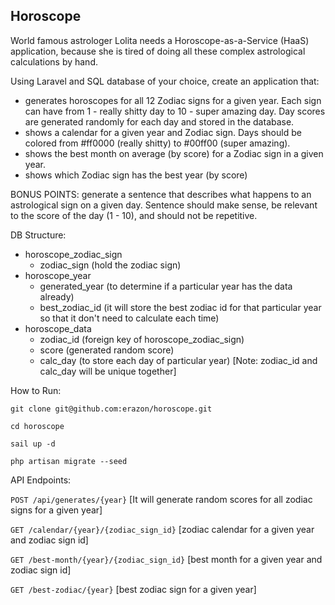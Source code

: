 ## Horoscope

World famous astrologer Lolita needs a Horoscope-as-a-Service (HaaS) application, because she is tired of doing all these complex astrological calculations by hand.

Using Laravel and SQL database of your choice, create an application that:

- generates horoscopes for all 12 Zodiac signs for a given year. Each sign can have from 1 - really shitty day to 10 - super amazing day. Day scores are generated randomly for each day and stored in the database.
- shows a calendar for a given year and Zodiac sign. Days should be colored from #ff0000 (really shitty) to #00ff00 (super amazing).
- shows the best month on average (by score) for a Zodiac sign in a given year.
- shows which Zodiac sign has the best year (by score)

BONUS POINTS: generate a sentence that describes what happens to an astrological sign on a given day. Sentence should make sense, be relevant to the score of the day (1 - 10), and should not be repetitive.

DB Structure:
- horoscope_zodiac_sign
    - zodiac_sign (hold the zodiac sign)
- horoscope_year
    - generated_year (to determine if a particular year has the data already)
    - best_zodiac_id (it will store the best zodiac id for that particular year so that it don't need to calculate each time)
- horoscope_data
    - zodiac_id (foreign key of horoscope_zodiac_sign)
    - score (generated random score)
    - calc_day (to store each day of particular year)
[Note: zodiac_id and calc_day will be unique together]

How to Run:

`git clone git@github.com:erazon/horoscope.git`

`cd horoscope`

`sail up -d`

`php artisan migrate --seed`

API Endpoints:

`POST /api/generates/{year}` [It will generate random scores for all zodiac signs for a given year]

`GET /calendar/{year}/{zodiac_sign_id}` [zodiac calendar for a given year and zodiac sign id]

`GET /best-month/{year}/{zodiac_sign_id}` [best month for a given year and zodiac sign id]

`GET /best-zodiac/{year}` [best zodiac sign for a given year]